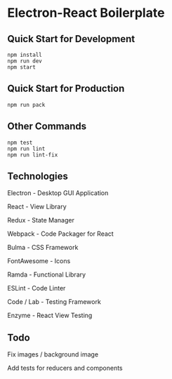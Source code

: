 # Electron-React Boilerplate

## Quick Start for Development

```
npm install
npm run dev
npm start
```

## Quick Start for Production

```
npm run pack
```

## Other Commands

```
npm test
npm run lint
npm run lint-fix
```

## Technologies

Electron      - Desktop GUI Application

React         - View Library

Redux         - State Manager

Webpack       - Code Packager for React

Bulma         - CSS Framework

FontAwesome   - Icons

Ramda         - Functional Library

ESLint        - Code Linter

Code / Lab    - Testing Framework

Enzyme        - React View Testing

## Todo

Fix images / background image

Add tests for reducers and components
